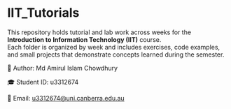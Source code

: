 # IIT_Tutorials

This repository holds tutorial and lab work across weeks for the **Introduction to Information Technology (IIT)** course.  
Each folder is organized by week and includes exercises, code examples, and small projects that demonstrate concepts learned during the semester.

👤 Author:
Md Amirul Islam Chowdhury

🎓 Student ID: u3312674

📧 Email: u3312674@uni.canberra.edu.au
